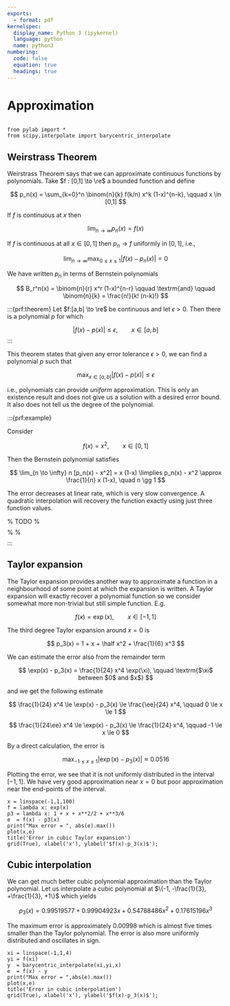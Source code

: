 ```yaml
---
exports:
  - format: pdf
kernelspec:
  display_name: Python 3 (ipykernel)
  language: python
  name: python3
numbering:
  code: false
  equation: true
  headings: true
---
```


# Approximation

```{include} math.md
```

```{code-cell}
from pylab import *
from scipy.interpolate import barycentric_interpolate
```

## Weirstrass Theorem

Weirstrass Theorem says that we can approximate continuous functions by polynomials. Take $f : [0,1] \to \re$ a bounded function and define

$$
p_n(x) = \sum_{k=0}^n \binom{n}{k} f(k/n) x^k (1-x)^{n-k}, \qquad x \in [0,1]
$$

If $f$ is continuous at $x$ then 

$$
\lim_{n \to \infty} p_n(x) = f(x)
$$

If $f$ is continuous at all $x \in [0,1]$ then $p_n \to f$ uniformly in $[0,1]$, i.e.,

$$
\lim_{n \to \infty} \max_{0 \le x \le 1}|f(x) - p_n(x)| = 0
$$ 

We have written $p_n$ in terms of Bernstein polynomials

$$
B_r^n(x) = \binom{n}{r} x^r (1-x)^{n-r} \qquad \textrm{and} \qquad \binom{n}{k} = \frac{n!}{k! (n-k)!}
$$

:::{prf:theorem}
Let $f:[a,b] \to \re$ be continuous and let $\epsilon > 0$. Then there is a polynomial $p$ for which

$$
|f(x) - p(x)| \le \epsilon, \qquad x \in [a,b]
$$
:::

This theorem states that given any error tolerance $\epsilon > 0$, we can find a polynomial $p$ such that

$$
\max_{x\in[a,b]}|f(x) - p(x)| \le \epsilon
$$ 

i.e., polynomials can provide *uniform* approximation. This is only an existence result and does not give us a solution with a desired error bound. It also does not tell us the degree of the polynomial.

:::{prf:example}

Consider 

$$
f(x) = x^2, \qquad x \in [0,1]
$$ 

Then the Bernstein polynomial satisfies 

$$
\lim_{n \to \infty} n [p_n(x) - x^2] = x (1-x) \limplies p_n(x) - x^2 \approx \frac{1}{n} x (1-x), \quad n \gg 1
$$ 

The error decreases at linear rate, which is very slow convergence. A quadratic interpolation will recovery the function exactly using just three function values.

% TODO
%$$
%1 = 1^n = (1-x + x)^n = \sum_{k=0}^n \binom{n}{k} x^k (1-x)^{n-k}
%$$
%
%$$
%p_n(x) - x^2 = \sum_{k=0}^n \binom{n}{k} ( (k/n)^2 - x^2) x^k (1-x)^{n-k}
%$$
:::

## Taylor expansion

The Taylor expansion provides another way to approximate a function in a neighbourhood of some point at which the expansion is written. A Taylor expansion will exactly recover a polynomial function so we consider somewhat more non-trivial but still simple function. E.g.

$$
f(x) = \exp(x), \qquad x \in [-1,1]
$$ 

The third degree Taylor expansion around $x=0$ is

$$
p_3(x) = 1 + x + \half x^2 + \frac{1}{6} x^3
$$ 

We can estimate the error also from the remainder term

$$
\exp(x) - p_3(x) = \frac{1}{24} x^4 \exp(\xi), \qquad \textrm{$\xi$ between $0$ and $x$}
$$ 

and we get the following estimate

$$
\frac{1}{24} x^4 \le \exp(x) - p_3(x) \le \frac{\ee}{24} x^4, \qquad 0 \le x \le 1
$$

$$
\frac{1}{24\ee} x^4 \le \exp(x) - p_3(x) \le \frac{1}{24} x^4, \qquad -1 \le x \le 0
$$

By a direct calculation, the error is

$$
\max_{-1 \le x \le 1}|\exp(x) - p_3(x)| \approx 0.0516
$$ 

Plotting the error, we see that it is not uniformly distributed in the interval $[-1,1]$. We have very good approximation near $x=0$ but poor approximation near the end-points of the interval.

```{code-cell}
x = linspace(-1,1,100)
f = lambda x: exp(x)
p3 = lambda x: 1 + x + x**2/2 + x**3/6
e  = f(x) - p3(x)
print("Max error = ", abs(e).max())
plot(x,e)
title('Error in cubic Taylor expansion')
grid(True), xlabel('x'), ylabel('$f(x)-p_3(x)$');
```

## Cubic interpolation

We can get much better cubic polynomial approximation than the Taylor polynomial. Let us interpolate a cubic polynomial at $\{-1, -\frac{1}{3}, +\frac{1}{3}, +1\}$ which yields

$$
p_3(x) = 0.99519577 + 0.99904923 x + 0.54788486 x^2 + 0.17615196 x^3
$$

The maximum error is approximately $0.00998$ which is almost five times smaller than the Taylor polynomial. The error is also more uniformly distributed and oscillates in sign.

```{code-cell}
xi = linspace(-1,1,4)
yi = f(xi)
y  = barycentric_interpolate(xi,yi,x)
e  = f(x) - y
print("Max error = ",abs(e).max())
plot(x,e)
title('Error in cubic interpolation')
grid(True), xlabel('x'), ylabel('$f(x)-p_3(x)$');
```

